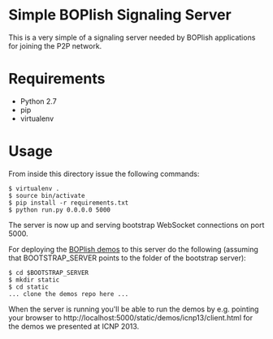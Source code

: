 Simple BOPlish Signaling Server
===============================

This is a very simple of a signaling server needed by BOPlish applications for
joining the P2P network.

Requirements
============

* Python 2.7
* pip
* virtualenv

Usage
=====

From inside this directory issue the following commands:

    $ virtualenv .
    $ source bin/activate
    $ pip install -r requirements.txt
    $ python run.py 0.0.0.0 5000

The server is now up and serving bootstrap WebSocket connections on port 5000.

For deploying the [BOPlish demos](https://github.com/boplish/demos/) to this
server do the following (assuming that BOOTSTRAP_SERVER points to the folder of
the bootstrap server):

    $ cd $BOOTSTRAP_SERVER
    $ mkdir static
    $ cd static
    ... clone the demos repo here ...

When the server is running you'll be able to run the demos by e.g. pointing your
browser to http://localhost:5000/static/demos/icnp13/client.html for the 
demos we presented at ICNP 2013.
